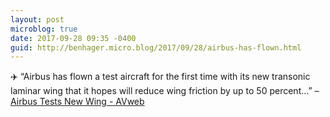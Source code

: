 ```yaml
---
layout: post
microblog: true
date: 2017-09-28 09:35 -0400
guid: http://benhager.micro.blog/2017/09/28/airbus-has-flown.html
---
```

✈️ “Airbus has flown a test aircraft for the first time with its new transonic laminar wing that it hopes will reduce wing friction by up to 50 percent…” – [Airbus Tests New Wing - AVweb](https://www.avweb.com/avwebflash/news/Airbus-Tests-New-Wing-229679-1.html)
